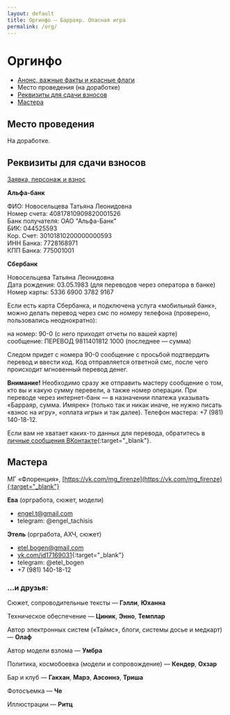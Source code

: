 ```yaml
---
layout: default
title: Оргинфо — Барраяр. Опасная игра
permalink: /org/
---
```


# Оргинфо

- [Анонс, важные факты и красные флаги](/)
- Место проведения (на доработке)
- [Реквизиты для сдачи взносов](/org#section-2)
- [Мастера](/org#section-3)

## Место проведения

На доработке.

## Реквизиты для сдачи взносов

[Заявка, персонаж и взнос](/rules/main/#Заявка-персонаж-и-взнос)

__Альфа-банк__

ФИО: Новосельцева Татьяна Леонидовна  
Номер счета: 40817810909820001526  
Банк получателя: ОАО "Альфа-Банк"  
БИК: 044525593  
Кор. Счет: 30101810200000000593  
ИНН Банка: 7728168971  
КПП Банка: 775001001

__Сбербанк__

Новосельцева Татьяна Леонидовна  
Дата рождения: 03.05.1983 (для переводов через оператора в банке)
Номер карты: 5336 6900 3782 9167

Если есть карта Сбербанка, и подключена услуга «мобильный банк», можно делать перевод через смс по номеру телефона (проверено, пользовались неоднократно):

на номер: 90-0 (с него приходят отчеты по вашей карте)  
сообщение: ПЕРЕВОД 9811401812 1000 (последнее — сумма)

Следом придет с номера 90-0 сообщение с просьбой подтвердить перевод и ввести код. Код отправляется ответной смс, после чего происходит мгновенный перевод денег.

__Внимание!__ Необходимо сразу же отправить мастеру сообщение о том, кто вы и какую сумму перевели, а также номер операции. При переводе через интернет-банк — в назначении платежа указывать «Барраяр, сумма. Имярек» (только так и никак иначе, не нужно писать «взнос на игру», «оплата игры» и так далее). Телефон мастера: +7 (981) 140-18-12.

Если вам не хватает каких-то данных для перевода, обратитесь в [личные сообщения ВКонтакте](https://vk.com/mg_firenze){:target="_blank"}.

## Мастера

МГ «Флоренция», [https://vk.com/mg_firenze](https://vk.com/mg_firenze){:target="_blank"}

__Ева__ (оргработа, сюжет, модели)

- engel.t@gmail.com
- telegram: @engel_tachisis

__Этель__ (оргработа, АХЧ, сюжет)

- etel.bogen@gmail.com
- [vk.com/id17169031](http://vk.com/id17169031){:target="_blank"}
- telegram: @etel_bogen
- +7 (981) 140-18-12

### ...и друзья:

Сюжет, сопроводительные тексты — __Гэлли__, __Юханна__

Техническое обеспечение — __Циник__, __Энно__, __Темплар__

Автор электронных систем («Таймс», блоги, системы досье и медкарт) — __Олаф__

Автор модели взлома — __Умбра__

Политика, космобоевка (модели и сопровождение) — __Кендер__, __Охзар__

Бар и клуб — __Гакхан__, __Марэ__, __Аэсоннэ__, __Триша__

Фотосъемка — __Че__

Иллюстрации — __Ритц__
